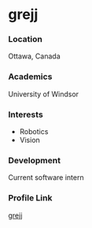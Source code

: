 # grejj

### Location

Ottawa, Canada

### Academics

University of Windsor

### Interests

- Robotics
- Vision

### Development

Current software intern

### Profile Link

[grejj](https://github.com/grejj)
